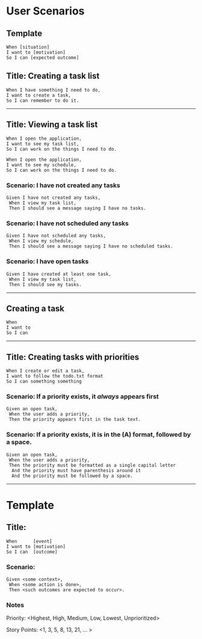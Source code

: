 # User Scenarios

## Template
```
When [situation]
I want to [motivation]
So I can [expected outcome]
```

## Title: Creating a task list

```
When I have something I need to do,
I want to create a task,
So I can remember to do it.
```

---

## Title: Viewing a task list

```
When I open the application,
I want to see my task list,
So I can work on the things I need to do.
```

```
When I open the application,
I want to see my schedule,
So I can work on the things I need to do.
```

### Scenario: I have not created any tasks

```
Given I have not created any tasks,
 When I view my task list,
 Then I should see a message saying I have no tasks.
```

### Scenario: I have not scheduled any tasks

```
Given I have not scheduled any tasks,
 When I view my schedule,
 Then I should see a message saying I have no scheduled tasks.
```

### Scenario: I have open tasks

```
Given I have created at least one task,
 When I view my task list,
 Then I should see my tasks.
```

---

## Creating a task

```
When
I want to
So I can
```

---

## Title: Creating tasks with priorities

```
When I create or edit a task,
I want to follow the todo.txt format
So I can something something
```

### Scenario: If a priority exists, it _always_ appears first

```
Given an open task,
 When the user adds a priority,
 Then the priority appears first in the task text.
```

### Scenario: If a priority exists, it is in the (A) format, followed by a space.

```
Given an open task,
 When the user adds a priority,
 Then the priority must be formatted as a single capital letter
  And the priority must have parenthesis around it
  And the priority must be followed by a space.
```

---

# Template

## Title: <What this user story is about>

```
When      [event]
I want to [motivation]
So I can  [outcome]
``` 

### Scenario: <What should happen>

```
Given <some context>,
 When <some action is done>,
 Then <such outcomes are expected to occur>.
```

### Notes

Priority: <Highest, High, Medium, Low, Lowest, Unprioritized>

Story Points: <1, 3, 5, 8, 13, 21, ... >
